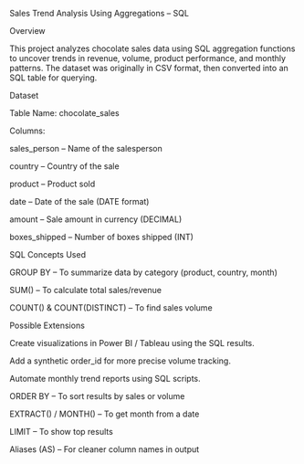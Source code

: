 Sales Trend Analysis Using Aggregations – SQL

Overview

This project analyzes chocolate sales data using SQL aggregation functions to uncover trends in revenue, volume, product performance, and monthly patterns. The dataset was originally in CSV format, then converted into an SQL table for querying.

Dataset

Table Name: chocolate_sales

Columns:

sales_person – Name of the salesperson

country – Country of the sale

product – Product sold

date – Date of the sale (DATE format)

amount – Sale amount in currency (DECIMAL)

boxes_shipped – Number of boxes shipped (INT)

SQL Concepts Used

GROUP BY – To summarize data by category (product, country, month)

SUM() – To calculate total sales/revenue

COUNT() & COUNT(DISTINCT) – To find sales volume

Possible Extensions

Create visualizations in Power BI / Tableau using the SQL results.

Add a synthetic order_id for more precise volume tracking.

Automate monthly trend reports using SQL scripts.

ORDER BY – To sort results by sales or volume

EXTRACT() / MONTH() – To get month from a date

LIMIT – To show top results

Aliases (AS) – For cleaner column names in output
